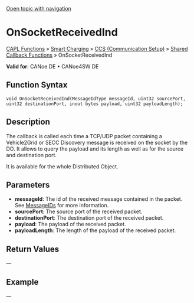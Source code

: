 [Open topic with navigation](../../../../../CANoeDEFamily.htm#Topics/CAPLFunctions/SmartCharging/Callbacks/CAPLfunctionSCCOnSocketReceivedInd.md)

# OnSocketReceivedInd

[CAPL Functions](../../CAPLfunctions.md) » [Smart Charging](../CAPLFunctionsSmartChargingOverview.md) » [CCS (Communication Setup)](../CAPLFunctionsSmartChargingOverview.md#BMCCS) » [Shared Callback Functions](../CAPLFunctionsSmartChargingOverview.md#CCSCallback) » OnSocketReceivedInd

**Valid for**: CANoe DE • CANoe4SW DE

## Function Syntax

```plaintext
void OnSocketReceivedInd(MessageIdType messageId, uint32 sourcePort, uint32 destinationPort, inout bytes payload, uint32 payloadLength);
```

## Description

The callback is called each time a TCP/UDP packet containing a Vehicle2Grid or SECC Discovery message is received on the socket by the DO. It allows to query the payload and its length as well as for the source and destination port.

It is available for the whole Distributed Object.

## Parameters

- **messageId**: The id of the received message contained in the packet. See [MessageIDs](SCC_MessageID.md) for more information.
- **sourcePort**: The source port of the received packet.
- **destinationPort**: The destination port of the received packet.
- **payload**: The payload of the received packet.
- **payloadLength**: The length of the payload of the received packet.

## Return Values

—

## Example

—
